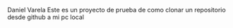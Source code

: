 Daniel Varela
Este es un proyecto de prueba de como clonar un repositorio desde github a mi pc local 
